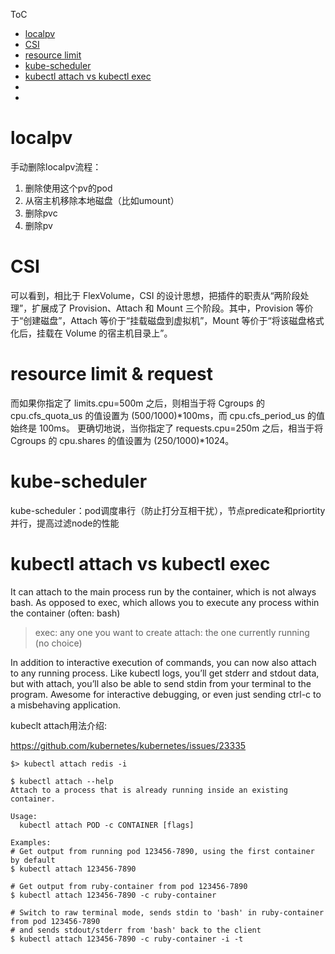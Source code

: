 ToC

- [localpv](#localpv)
- [CSI](#csi)
- [resource limit](#resource-limit)
- [kube-scheduler](#kube-scheduler)
- [kubectl attach vs kubectl exec](#kubectl-attach-vs-kubectl-exec)
- [](#)
- [](#)


# localpv

手动删除localpv流程：
1. 删除使用这个pv的pod
2. 从宿主机移除本地磁盘（比如umount）
3. 删除pvc
4. 删除pv


# CSI

可以看到，相比于 FlexVolume，CSI 的设计思想，把插件的职责从“两阶段处理”，扩展成了 Provision、Attach 和 Mount 三个阶段。其中，Provision 等价于“创建磁盘”，Attach 等价于“挂载磁盘到虚拟机”，Mount 等价于“将该磁盘格式化后，挂载在 Volume 的宿主机目录上”。

# resource limit & request

而如果你指定了 limits.cpu=500m 之后，则相当于将 Cgroups 的 cpu.cfs_quota_us 的值设置为 (500/1000)*100ms，而 cpu.cfs_period_us 的值始终是 100ms。
更确切地说，当你指定了 requests.cpu=250m 之后，相当于将 Cgroups 的 cpu.shares 的值设置为 (250/1000)*1024。

# kube-scheduler

kube-scheduler：pod调度串行（防止打分互相干扰），节点predicate和priortity并行，提高过滤node的性能

# kubectl attach vs kubectl exec 

It can attach to the main process run by the container, which is not always bash.
As opposed to exec, which allows you to execute any process within the container (often: bash)

> exec: any one you want to create
> attach: the one currently running (no choice)

In addition to interactive execution of commands, you can now also attach to any running process. Like kubectl logs, you’ll get stderr and stdout data, but with attach, you’ll also be able to send stdin from your terminal to the program.
Awesome for interactive debugging, or even just sending ctrl-c to a misbehaving application.

kubeclt attach用法介绍:

https://github.com/kubernetes/kubernetes/issues/23335

```
$> kubectl attach redis -i

$ kubectl attach --help
Attach to a process that is already running inside an existing container.

Usage:
  kubectl attach POD -c CONTAINER [flags]

Examples:
# Get output from running pod 123456-7890, using the first container by default
$ kubectl attach 123456-7890

# Get output from ruby-container from pod 123456-7890
$ kubectl attach 123456-7890 -c ruby-container

# Switch to raw terminal mode, sends stdin to 'bash' in ruby-container from pod 123456-7890
# and sends stdout/stderr from 'bash' back to the client
$ kubectl attach 123456-7890 -c ruby-container -i -t
```




